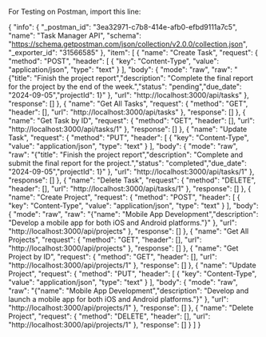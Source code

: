 For Testing on Postman, import this line:

{
    "info": {
        "_postman_id": "3ea32971-c7b8-414e-afb0-efbd9111a7c5",
        "name": "Task Manager API",
        "schema": "https://schema.getpostman.com/json/collection/v2.0.0/collection.json",
        "_exporter_id": "31566585"
    },
    "item": [
        {
            "name": "Create Task",
            "request": {
                "method": "POST",
                "header": [
                    {
                        "key": "Content-Type",
                        "value": "application/json",
                        "type": "text"
                    }
                ],
                "body": {
                    "mode": "raw",
                    "raw": "{\"title\": \"Finish the project report\",\"description\": \"Complete the final report for the project by the end of the week.\",\"status\": \"pending\",\"due_date\": \"2024-09-05\",\"projectId\": 1}"
                },
                "url": "http://localhost:3000/api/tasks"
            },
            "response": []
        },
        {
            "name": "Get All Tasks",
            "request": {
                "method": "GET",
                "header": [],
                "url": "http://localhost:3000/api/tasks"
            },
            "response": []
        },
        {
            "name": "Get Task by ID",
            "request": {
                "method": "GET",
                "header": [],
                "url": "http://localhost:3000/api/tasks/1"
            },
            "response": []
        },
        {
            "name": "Update Task",
            "request": {
                "method": "PUT",
                "header": [
                    {
                        "key": "Content-Type",
                        "value": "application/json",
                        "type": "text"
                    }
                ],
                "body": {
                    "mode": "raw",
                    "raw": "{\"title\": \"Finish the project report\",\"description\": \"Complete and submit the final report for the project.\",\"status\": \"completed\",\"due_date\": \"2024-09-05\",\"projectId\": 1}"
                },
                "url": "http://localhost:3000/api/tasks/1"
            },
            "response": []
        },
        {
            "name": "Delete Task",
            "request": {
                "method": "DELETE",
                "header": [],
                "url": "http://localhost:3000/api/tasks/1"
            },
            "response": []
        },
        {
            "name": "Create Project",
            "request": {
                "method": "POST",
                "header": [
                    {
                        "key": "Content-Type",
                        "value": "application/json",
                        "type": "text"
                    }
                ],
                "body": {
                    "mode": "raw",
                    "raw": "{\"name\": \"Mobile App Development\",\"description\": \"Develop a mobile app for both iOS and Android platforms.\"}"
                },
                "url": "http://localhost:3000/api/projects"
            },
            "response": []
        },
        {
            "name": "Get All Projects",
            "request": {
                "method": "GET",
                "header": [],
                "url": "http://localhost:3000/api/projects"
            },
            "response": []
        },
        {
            "name": "Get Project by ID",
            "request": {
                "method": "GET",
                "header": [],
                "url": "http://localhost:3000/api/projects/1"
            },
            "response": []
        },
        {
            "name": "Update Project",
            "request": {
                "method": "PUT",
                "header": [
                    {
                        "key": "Content-Type",
                        "value": "application/json",
                        "type": "text"
                    }
                ],
                "body": {
                    "mode": "raw",
                    "raw": "{\"name\": \"Mobile App Development\",\"description\": \"Develop and launch a mobile app for both iOS and Android platforms.\"}"
                },
                "url": "http://localhost:3000/api/projects/1"
            },
            "response": []
        },
        {
            "name": "Delete Project",
            "request": {
                "method": "DELETE",
                "header": [],
                "url": "http://localhost:3000/api/projects/1"
            },
            "response": []
        }
    ]
}

